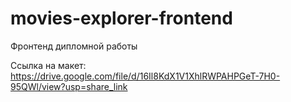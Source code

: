 # movies-explorer-frontend
Фронтенд дипломной работы

Ссылка на макет: https://drive.google.com/file/d/16Il8KdX1V1XhlRWPAHPGeT-7H0-95QWl/view?usp=share_link
